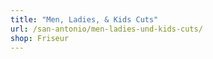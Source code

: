 ```yaml
---
title: "Men, Ladies, & Kids Cuts"
url: /san-antonio/men-ladies-und-kids-cuts/
shop: Friseur
---
```

